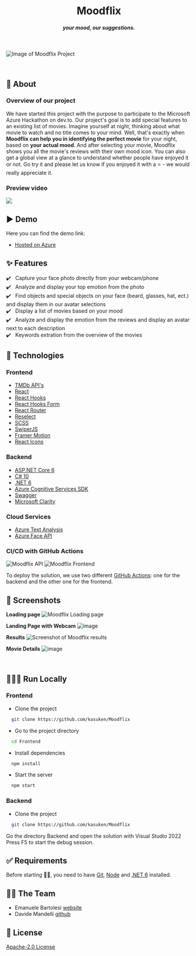 <h1 align="center">Moodflix</h1>
<h5 align="center">your mood, our suggestions.</h5><br/>

![Image of Moodflix Project](https://cdn.jsdelivr.net/gh/Th3Wall/assets-cdn/Moodflix/Moodflix_Backdrop_Placeholder.png)

<br/>

## 🎯 About

### Overview of our project
We have started this project with the purpose to participate to the Microsoft Azure Hackathon on dev.to. Our project's goal is to add special features to an existing list of movies.
Imagine yourself at night, thinking about what movie to watch and no title comes to your mind. Well, that's exactly when **Moodflix can help you in identifying the perfect movie** for your night, based on **your actual mood**. 
And after selecting your movie, Moodflix shows you all the movie's reviews with their own mood icon. 
You can also get a global view at a glance to understand whether people have enjoyed it or not.
Go try it and please let us know if you enjoyed it with a ⭐️ - we would really appreciate it.

### Preview video
![](https://github.com/kasuken/Moodflix/blob/main/moodflix.gif?raw=true)

## ▶️ Demo

Here you can find the demo link:

- [Hosted on Azure](https://moodflix.th3wall.codes)

## :sparkles: Features

:heavy_check_mark: &nbsp;&nbsp;Capture your face photo directly from your webcam/phone<br />
:heavy_check_mark: &nbsp;&nbsp;Analyze and display your top emotion from the photo<br />
:heavy_check_mark: &nbsp;&nbsp;Find objects and special objects on your face (beard, glasses, hat, ect.) and display them in our avatar selections<br />
:heavy_check_mark: &nbsp;&nbsp;Display a list of movies based on your mood<br />
:heavy_check_mark: &nbsp;&nbsp;Analyze and display the emotion from the reviews and display an avatar next to each description<br />
:heavy_check_mark: &nbsp;&nbsp;Keywords extration from the overview of the movies<br />

## :rocket: Technologies

### Frontend
- [TMDb API's](https://www.themoviedb.org/)
- [React](https://reactjs.org/)
- [React Hooks](https://reactjs.org/docs/hooks-intro.html)
- [React Hooks Form](https://react-hook-form.com/)
- [React Router](https://reactrouter.com/web/guides/quick-start)
- [Reselect](https://github.com/reduxjs/reselect)
- [SCSS](https://sass-lang.com/)
- [SwiperJS](https://swiperjs.com/react)
- [Framer Motion](https://www.framer.com/motion/)
- [React Icons](https://react-icons.github.io/react-icons/)

### Backend
- [ASP.NET Core 6](https://dotnet.microsoft.com/en-us/apps/aspnet)
- [C# 10](https://docs.microsoft.com/en-us/dotnet/csharp/)
- [.NET 6](https://dotnet.microsoft.com/en-us/learn/dotnet/what-is-dotnet)
- [Azure Cognitive Services SDK](https://azure.microsoft.com/en-us/services/cognitive-services/)
- [Swagger](https://swagger.io/)
- [Microsoft Clarity](https://clarity.microsoft.com/)

### Cloud Services
- [Azure Text Analysis](https://azure.microsoft.com/en-us/services/cognitive-services/text-analytics/#overview)
- [Azure Face API](https://azure.microsoft.com/en-us/services/cognitive-services/face/#overview)

### CI/CD with GitHub Actions

![Moodflix API](https://github.com/kasuken/moodflix/actions/workflows/moodflix-api.yml/badge.svg)
![Moodflix Frontend](https://github.com/kasuken/moodflix/actions/workflows/moodflix-frontend.yml/badge.svg)

To deploy the solution, we use two different [GitHub Actions](https://github.com/kasuken/Moodflix/actions): one for the backend and the other one for the frontend.

## 📸 Screenshots

**Loading page**
![Moodflix Loading page](https://user-images.githubusercontent.com/2757486/154629449-4f2984c8-1702-43f0-b40e-6459231e155a.png)
<br/>

**Landing Page with Webcam**
![image](https://user-images.githubusercontent.com/2757486/154629834-ae146ed5-4859-479b-94f3-9acb3d2aab2f.png)
<br/>

**Results**
![Screenshot of Moodflix results](https://user-images.githubusercontent.com/2757486/154628700-745f6e97-5585-442e-a818-df51162b4386.png)
<br/>

**Movie Details**
![image](https://user-images.githubusercontent.com/2757486/154838027-19f27cc7-a101-4b34-975b-a6bd69469d21.png)
<br/>

<br/>

## 👨🏻‍💻 Run Locally

### Frontend

- Clone the project

```bash
  git clone https://github.com/kasuken/Moodflix
```

- Go to the project directory

```bash
  cd Frontend
```

- Install dependencies

```bash
  npm install
```
- Start the server

```bash
  npm start
```

### Backend

- Clone the project

```bash
  git clone https://github.com/kasuken/Moodflix
```

Go the directory Backend and open the solution with Visual Studio 2022
Press F5 to start the debug session.

## :white_check_mark: Requirements

Before starting 🧑‍💻, you need to have [Git](https://git-scm.com), [Node](https://nodejs.org/en/) and [.NET 6](https://dotnet.microsoft.com/en-us/) installed.
<br/>

## 🧑‍💻 The Team
- Emanuele Bartolesi [website](https://www.emanuelebartolesi.com)
- Davide Mandelli [github](https://github.com/th3wall)

## 📝 License

[Apache-2.0 License](https://github.com/kasuken/Moodflix/blob/main/LICENSE)
